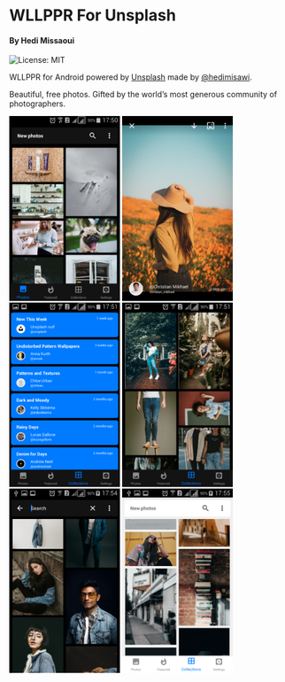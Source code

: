 <h1>WLLPPR For Unsplash</h1>
<h4>By Hedi Missaoui</h4>

![License: MIT](https://img.shields.io/badge/License-MIT-yellow.svg)

<p>WLLPPR for Android powered by <a href="https://unsplash.com">Unsplash</a> made by <a href="https://instagram.com/hedimisawi/">@hedimisawi</a>.</p>

<p>Beautiful, free photos. Gifted by the world’s most generous community of photographers.</p>


<p float="left">
  <img src="media/wllppr0.png" width="200" />
  <img src="media/wllppr1.png" width="200" /> 
  <img src="media/wllppr2.png" width="200" /> 
  <img src="media/wllppr3.png" width="200" /> 
  <img src="media/wllppr4.png" width="200" /> 
  <img src="media/wllppr5.png" width="200" /> 
</p>
